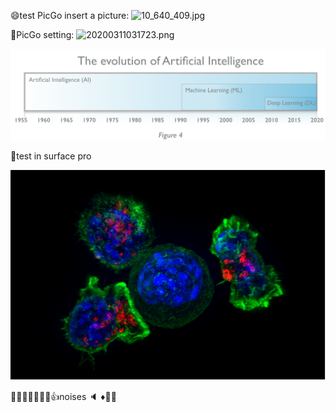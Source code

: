 😄test PicGo
insert a picture:
![10_640_409.jpg](http://blog.ligene.cn/imageBed/10_640_409.jpg)

📘PicGo setting:
![20200311031723.png](http://blog.ligene.cn/imageBed/20200311031723.png)


![AI-1.png](https://raw.githubusercontent.com/adong77/ligene/master/imageBed/AI-1.png)

🔖test in surface pro

![cancer-celll-T-cella.png](https://raw.githubusercontent.com/adong77/LIGENE/master/imageBed/cancer-celll-T-cella.png)


🦠🧬🌲🔮🤦‍♂‍👇👍noises 🔈 ♦🧪🙏
